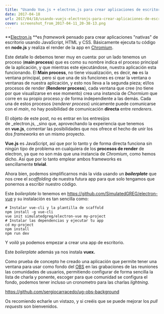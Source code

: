 ```yaml
---
title: "Usando Vue.js + electron.js para crear aplicaciones de escritorio"
date: 2017-04-18
url: 2017/04/18/usando-vuejs-electronjs-para-crear-aplicaciones-de-escritorio/
cover: screenshot_from_2017-04-11_20-38-13.png
---
```

**[Electron.js](https://electron.atom.io/) **es _framework_ pensado para crear aplicaciones "nativas" de escritorio usando JavaScript, HTML y CSS. Básicamente ejecuta tu código en **node.js** y realiza el render de la app en [Chromium](https://www.chromium.org/).

Este detalle lo debemos tener muy en cuenta: por un lado tenemos un proceso (**main process**) que es como su nombre indica el proceso principal de la aplicación, y que mientras este ejecutándose, nuestra aplicación esta funcionando. El **Main process**, no tiene visualización, es decir, **no** es la ventana principal, pero si que una de sis funciones es crear la ventana o ventanas de nuestra aplicación, y esto nos lleva a la segunda pieza; el/los procesos de render (**Renderer process**), cada ventana que cree (no tiene por que visualizarse en ese momento) crea una instancia de _Chormium_ que corre en su propio proceso.y de forma independiente a las demás. Cada una de estos procesos (_renderer process_) unicamente puede comunicarse con el _main_, no hay posibilidad de comunicación **directa** entre _renderers_.

El objeto de este post, no es entrar en los entresijos de _electron.js, _sino que, aprovechando la experiencia que tenemos en **vue.js**, comentar las posibilidades que nos ofrece el hecho de unir los dos _frameworks_ en un mismo proyecto.

**Vue.js** es JavaScript, así que por lo tanto y de forma directa funciona sin ningún tipo de problema en cualquiera de los **procesos de render** de electron, ya que no son más que una instancia de _Chromium_, como hemos dicho. Así que por lo tanto emplear ambos frameworks es sencillamente **trivial**. 

Ahora bien, podemos simplificarnos más la vida usando un _**boilerplate**_ que nos cree el _scaffolding_ de nuestra futura app para que solo tengamos que ponernos a escribir nuestro código.

Este _boilerplate_ lo tenemos en https://github.com/SimulatedGREG/electron-vue y su instalación es tan sencilla como:

```
# Instalar vue-cli y la plantilla de scaffold  
npm install -g vue-cli  
vue init simulatedgreg/electron-vue my-project  
# Instalar las dependencias y ejecutar tu app  
cd my-project  
npm install  
npm run dev
```

Y _voilà_ ya podemos empezar a crear una app de escritorio.

Este _boilerplate_ además ya nos instala **vuex.**

Como prueba de concepto he creado una aplicación que permite tener una ventana para usar como fondo del [OBS](https://obsproject.com/) en las grabaciones de las reuniones las comunidades de usuarios, permitiendo configurar de forma sencilla la lista de charla y ponente, escoger para que comunidad se configura el fondo, podemos tener incluso un cronometro para las charlas _lightning_.

https://github.com/sergiocarracedo/ug-obs-background

Os recomiendo echarle un vistazo, y si creéis que se puede mejorar los _pull requests_ son bienvenidos.
